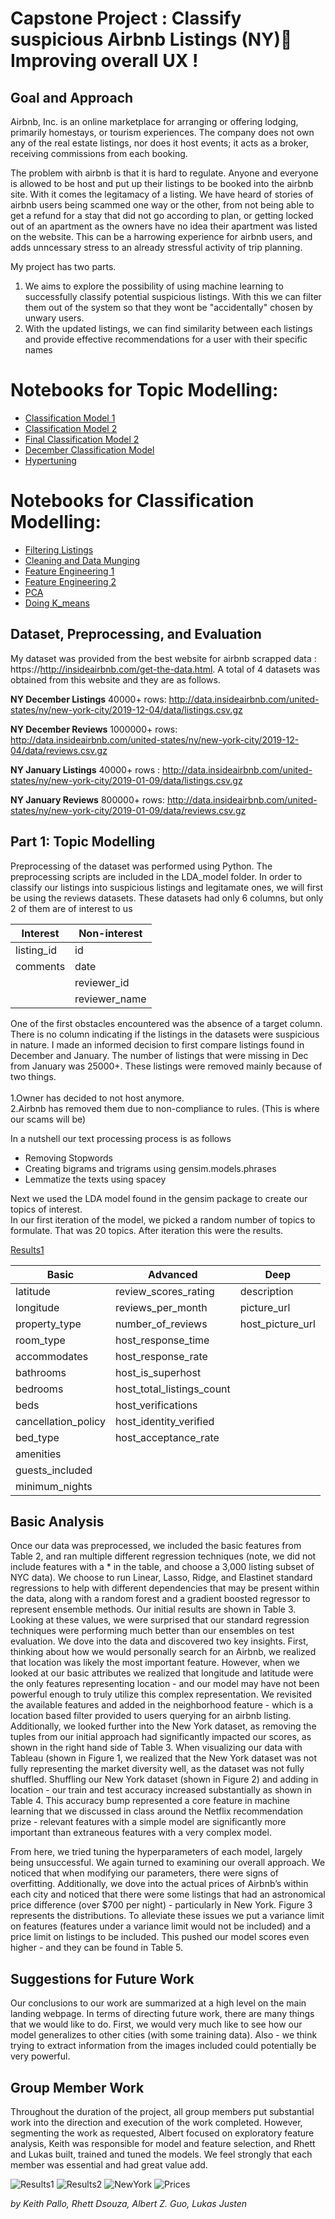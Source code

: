 # Capstone Project : Classify suspicious Airbnb Listings (NY) Improving overall UX !


Goal and Approach
-----------------
Airbnb, Inc. is an online marketplace for arranging or offering lodging, primarily homestays, or tourism experiences. The company does not own any of the real estate listings, nor does it host events; it acts as a broker, receiving commissions from each booking.

The problem with airbnb is that it is hard to regulate. Anyone and everyone is allowed to be host and put up their listings to be booked into the airbnb site. With it comes the legitamacy of a listing. We have heard of stories of airbnb users being scammed one way or the other, from not being able to get a refund for a stay that did not go according to plan, or getting locked out of an apartment as the owners have no idea their apartment was listed on the website.
This can be a harrowing experience for airbnb users, and adds unncessary stress to an already stressful activity of trip planning.


My project has two parts.
1. We aims to explore the possibility of using machine learning to successfully classify potential suspicious listings. With this we can filter them out of the system so that they wont be "accidentally" chosen by unwary users.
2. With the updated listings, we can find similarity between each listings and provide effective recommendations for a user with their specific names

# Notebooks for Topic Modelling:

- [Classification Model 1](https://git.generalassemb.ly/DSI-SG-11/Ikhwan-Capstone-project-final/tree/master/LDA_model/Classification.ipynb)
- [Classification Model 2](https://git.generalassemb.ly/DSI-SG-11/Ikhwan-Capstone-project-final/tree/master/LDA_model/Classification2.ipynb)
- [Final Classification Model 2](https://git.generalassemb.ly/DSI-SG-11/Ikhwan-Capstone-project-final/tree/master/LDA_model/FinalClassification.ipynb)
- [December Classification Model](https://git.generalassemb.ly/DSI-SG-11/Ikhwan-Capstone-project-final/tree/master/LDA_model/DecemberClassification.ipynb)
- [Hypertuning](https://git.generalassemb.ly/DSI-SG-11/Ikhwan-Capstone-project-final/tree/master/LDA_model/Hypertuning.ipynb)


# Notebooks for Classification Modelling:

- [Filtering Listings](https://git.generalassemb.ly/DSI-SG-11/Ikhwan-Capstone-project-final/tree/master/LDA_model/Deployment_Test(1).ipynb)
- [Cleaning and Data Munging](https://git.generalassemb.ly/DSI-SG-11/Ikhwan-Capstone-project-final/tree/master/LDA_model/ListingsDatasetCleaning(1).ipynb)
- [Feature Engineering 1](https://git.generalassemb.ly/DSI-SG-11/Ikhwan-Capstone-project-final/tree/master/LDA_model/feature_engineering(2).ipynb)
- [Feature Engineering 2](https://git.generalassemb.ly/DSI-SG-11/Ikhwan-Capstone-project-final/tree/master/LDA_model/feature_engineering(3).ipynb)
- [PCA](https://git.generalassemb.ly/DSI-SG-11/Ikhwan-Capstone-project-final/tree/master/LDA_model/PCA(4).ipynb)
- [Doing K_means](https://git.generalassemb.ly/DSI-SG-11/Ikhwan-Capstone-project-final/tree/master/LDA_model/Doing_K_means(5).ipynb)


Dataset, Preprocessing, and Evaluation
--------------------------------------
My dataset was provided from the best website for airbnb scrapped data : https://http://insideairbnb.com/get-the-data.html. A total of 4 datasets was obtained from this website and they are as follows.

__NY December Listings__ 40000+ rows: http://data.insideairbnb.com/united-states/ny/new-york-city/2019-12-04/data/listings.csv.gz

__NY December Reviews__ 1000000+ rows: http://data.insideairbnb.com/united-states/ny/new-york-city/2019-12-04/data/reviews.csv.gz

__NY January Listings__ 40000+ rows : http://data.insideairbnb.com/united-states/ny/new-york-city/2019-01-09/data/listings.csv.gz

__NY January Reviews__ 800000+ rows: http://data.insideairbnb.com/united-states/ny/new-york-city/2019-01-09/data/reviews.csv.gz

Part 1: Topic Modelling
--------------

Preprocessing of the dataset was performed using Python. The preprocessing scripts are included in the LDA_model folder. In order to classify our listings into suspicious listings and legitamate ones, we will first be using the reviews datasets. These datasets had only 6 columns, but only 2 of them are of interest to us

| Interest | Non-interest |
|------|--------|
|listing_id|id|
|comments|date|
||reviewer_id|
||reviewer_name|

One of the first obstacles encountered was the absence of a target column. There is no column indicating if the listings in the datasets were suspicious in nature.
I made an informed decision to first compare listings found in December and January.
The number of listings that were missing in Dec from January was 25000+.
These listings were removed mainly because of two things.
<br>
<br>1.Owner has decided to not host anymore.
<br>2.Airbnb has removed them due to non-compliance to rules. (This is where our scams will be)


In a nutshell our text processing  process is as follows
 - Removing Stopwords
 - Creating bigrams and trigrams using gensim.models.phrases
 - Lemmatize the texts using spacey

Next we used the LDA model found in the gensim package to create our topics of interest.
<br>In our first iteration of the model, we picked a random number of topics to formulate.
That was 20 topics. After iteration this were the results.

[Results1](https://git.generalassemb.ly/DSI-SG-11/Ikhwan-Capstone-project-final/blob/master/LDA_model/firstlda.html)




| Basic | Advanced | Deep|
|------|--------|-------|
|latitude|review_scores_rating|description|
|longitude|reviews_per_month|picture_url|
|property_type|number_of_reviews|host_picture_url|
|room_type|host_response_time
|accommodates|host_response_rate
|bathrooms|host_is_superhost
|bedrooms|host_total_listings_count
|beds|host_verifications
|cancellation_policy|host_identity_verified
|bed_type|host_acceptance_rate
|amenities|
|guests_included|
|minimum_nights|


Basic Analysis
--------------
Once our data was preprocessed, we included the basic features from Table 2, and ran multiple different regression techniques (note, we did not include features with a * in the table, and choose a 3,000 listing subset of NYC data). We choose to run Linear, Lasso, Ridge, and Elastinet standard regressions to help with different dependencies that may be present within the data, along with a random forest and a gradient boosted regressor to represent ensemble methods. Our initial results are shown in Table 3. Looking at these values, we were surprised that our standard regression techniques were performing much better than our ensembles on test evaluation. We dove into the data and discovered two key insights. First, thinking about how we would personally search for an Airbnb, we realized that location was likely the most important feature. However, when we looked at our basic attributes we realized that longitude and latitude were the only features representing location - and our model may have not been powerful enough to truly utilize this complex representation. We revisited the available features and added in the neighborhood feature - which is a location based filter provided to users querying for an airbnb listing. Additionally, we looked further into the New York dataset, as removing the tuples from our initial approach had significantly impacted our scores, as shown in the right hand side of Table 3. When visualizing our data with Tableau (shown in Figure 1, we realized that the New York dataset was not fully representing the market diversity well, as the dataset was not fully shuffled. Shuffling our New York dataset (shown in Figure 2) and adding in location - our train and test accuracy increased substantially as shown in Table 4. This accuracy bump represented a core feature in machine learning that we discussed in class around the Netflix recommendation prize - relevant features with a simple model are significantly more important than extraneous features with a very complex model.  

From here, we tried tuning the hyperparameters of each model, largely being unsuccessful. We again turned to examining our overall approach. We noticed that when modifying our parameters, there were signs of overfitting. Additionally, we dove into the actual prices of Airbnb’s within each city and noticed that there were some listings that had an astronomical price difference (over $700 per night) - particularly in New York. Figure 3 represents the distributions. To alleviate these issues we put a variance limit on features (features under a variance limit would not be included) and a price limit on listings to be included. This pushed our model scores even higher - and they can be found in Table 5.


Suggestions for Future Work
---------------------------
Our conclusions to our work are summarized at a high level on the main landing webpage. In terms of directing future work, there are many things that we would like to do. First, we would very much like to see how our model generalizes to other cities (with some training data). Also - we think trying to extract information from the images included could potentially be very powerful.

Group Member Work
-----------------
Throughout the duration of the project, all group members put substantial work into the direction and execution of the work completed. However, segmenting the work as requested,  Albert focused on exploratory feature analysis, Keith was responsible for model and feature selection, and Rhett and Lukas built, trained and tuned the models. We feel strongly that each member was essential and had great value add.

![Results1](https://github.com/Lukas-Justen/Airbnb-Price-Evaluator/raw/master/docs/img/results1.png)
![Results2](https://github.com/Lukas-Justen/Airbnb-Price-Evaluator/raw/master/docs/img/results2.png)
![NewYork](https://github.com/Lukas-Justen/Airbnb-Price-Evaluator/raw/master/docs/img/ny.png)
![Prices](https://github.com/Lukas-Justen/Airbnb-Price-Evaluator/raw/master/docs/img/prices.png)

_by Keith Pallo, Rhett Dsouza, Albert Z. Guo, Lukas Justen_
